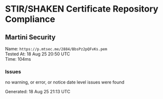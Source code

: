 # STIR/SHAKEN Certificate Repository Compliance

## Martini Security

Name: `https://p.mtsec.me/2884/BbsPz2pQFvKs.pem`\
Tested At: 18 Aug 25 20:50 UTC\
Time: 104ms

### Issues

no warning, or error, or notice date level issues were found

Generated: 18 Aug 25 21:13 UTC